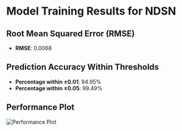 # Model Training Results for NDSN

## Root Mean Squared Error (RMSE)
- **RMSE**: 0.0068

## Prediction Accuracy Within Thresholds
- **Percentage within ±0.01**: 94.95%
- **Percentage within ±0.05**: 99.49%

## Performance Plot
![Performance Plot](../imgs/NDSN.png)
